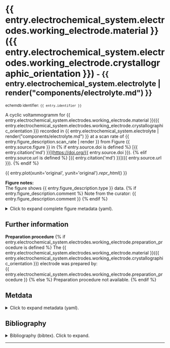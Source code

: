 # {{ entry.electrochemical_system.electrodes.working_electrode.material }}({{ entry.electrochemical_system.electrodes.working_electrode.crystallographic_orientation }}) <small>- {{ entry.electrochemical_system.electrolyte | render("components/electrolyte.md") }}</small>
<small>echemdb identifier: `{{ entry.identifier }}`</small>  

A cyclic voltammogramm for 
{{ entry.electrochemical_system.electrodes.working_electrode.material }}({{ entry.electrochemical_system.electrodes.working_electrode.crystallographic_orientation }}) 
recorded in 
{{ entry.electrochemical_system.electrolyte | render("components/electrolyte.md") }}
at a scan rate of 
{{ entry.figure_description.scan_rate | render }}
from Figure 
{{ entry.source.figure }} 
in 
{% if entry.source.doi is defined %}
[{{ entry.citation('md') }}](https://doi.org/{{ entry.source.doi }}).
{% elif entry.source.url is defined %}
[{{ entry.citation('md') }}]({{ entry.source.url }}).
{% endif %}

<!-- TODO: It would be great if we could toggle between SI and original units. See #31. -->
<!-- TODO: Format plots. See #31. -->
{{ entry.plot(xunit='original', yunit='original')._repr_html_() }}

**Figure notes:**  
The figure shows {{ entry.figure_description.type }} data.
{% if entry.figure_description.comment %}
Note from the curator: {{ entry.figure_description.comment }}
{% endif %}
<details>
<summary>Click to expand complete figure metadata (yaml).</summary>

```yaml
{{ entry.figure_description.yaml }}
```
</details>

<!-- TODO: Make download link work, i.e., build .zip package and link to it here. See #31. 
[Download datapackage with ID-XXXXXXXX](#TODO)
-->

<!-- TODO: Style this section. See #31. -->
## Further information
**Preparation procedure**
{% if entry.electrochemical_system.electrodes.working_electrode.preparation_procedure is defined %}
The {{ entry.electrochemical_system.electrodes.working_electrode.material }}({{ entry.electrochemical_system.electrodes.working_electrode.crystallographic_orientation }}) electrode was prepared by:  
{{ entry.electrochemical_system.electrodes.working_electrode.preparation_procedure }}
{% else %}
Preparation procedure not available.
{% endif %}

## Metdata
<details>
<summary>Click to expand metadata (yaml).</summary>

```yaml
{{ entry.electrochemical_system.yaml }}
```
</details>

## Bibliography
<details>
<summary>Bibliography (bibtex). Click to expand.</summary>

```bibtex
{{ entry.bibliography.to_string('bibtex') }}
```
</details>


----

<!-- TODO: Insert links to other data which are plotted in the same figure and/or even add a plot with all data from that figure. See #31 -->
